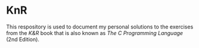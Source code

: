# KnR
This respository is used to document my personal solutions to the exercises 
from the *K&R* book that is also known as *The C Programming Language* 
(2nd Edition).
